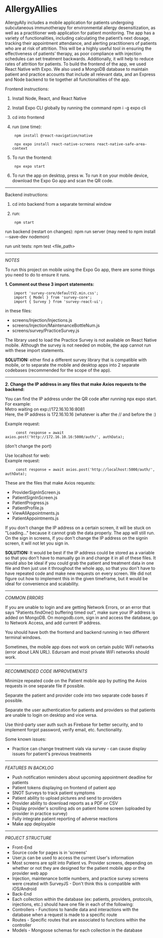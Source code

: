 # AllergyAllies


AllergyAlly includes a mobile application for patients undergoing subcutaneous immunotherapy for environmental allergy desensitization, as well as a practitioner web application for patient monitoring. The app has a variety of functionalities, including calculating the patient’s next dosage, tracking their appointment attendance, and alerting practitioners of patients who are at risk of attrition. This will be a highly useful tool in ensuring the effectiveness of patients’ therapy, as poor compliance with injection schedules can set treatment backwards. Additionally, it will help to reduce rates of attrition for patients. To build the frontend of the app, we used React Native with Expo. We also used a MongoDB database to maintain patient and practice accounts that include all relevant data, and an Express and Node backend to tie together all functionalities of the app.


Frontend instructions:
1. Install Node, React, and React Native
2. Install Expo CLI globally by running the command npm i -g expo cli
3. cd into frontend
4. run (one time): 

        npm install @react-navigation/native

        npx expo install react-native-screens react-native-safe-area-context

5. To run the frontend:

        npx expo start

6. To run the app on desktop, press w. To run it on your mobile device, download the Expo Go app and scan the QR code.

---

Backend instructions:

1. cd into backend from a separate terminal window

2. run:

        npm start

run backend (restart on changes): npm run server (may need to npm install --save-dev nodemon)

run unit tests: npm test <file_path> 

---

*NOTES*

To run this project on mobile using the Expo Go app, there are some things you need to do to ensure it runs.

**1. Comment out these 3 import statements:**

        import 'survey-core/defaultV2.min.css';
        import { Model } from 'survey-core';
        import { Survey } from 'survey-react-ui';

in these files:

- screens/Injection/Injections.js
- screens/Injection/MaintenanceBottleNum.js
- screens/survey/PracticeSurvey.js

The library used to load the Practice Survey is not available on React Native mobile. Although the survey is not needed on mobile, the app cannot run with these import statements.

**SOLUTION:** either find a different survey library that is compatible with mobile, or to separate the mobile and desktop apps into 2 separate codebases (recommended for the scope of the app).

---

**2. Change the IP address in any files that make Axios requests to the backend:**

You can find the IP address under the QR code after running npx expo start. 
For example: <br>
Metro waiting on exp://172.16.10.16:8081 <br>
Here, the IP address is 172.16.10.16 (whatever is after the // and before the :) <br>

Example request:

         const response = await axios.post('http://172.16.10.16:5000/auth/', authData);

 (don't change the port)        


Use localhost for web: <br>
Example request:

         const response = await axios.post('http://localhost:5000/auth/', authData);    

These are the files that make Axios requests:     
- ProviderSignInScreen.js
- PatientSignInScreen.js
- PatientProgress.js
- PatientProfile.js
- ViewAllAppointments.js
- PatientAppointments.js  

If you don't change the IP address on a certain screen, it will be stuck on "Loading..." because it cannot grab the data properly. The app will still run. On the sign in screens, if you don't change the IP address on the signin screen, it will not let you sign in.

**SOLUTION:** It would be best if the IP address could be stored as a variable so that you don't have to manually go in and change it in all of these files. It would also be ideal if you could grab the patient and treatment data in one file and then just use it throughout the whole app, so that you don't have to have repeated code and make new requests on every screen. We did not figure out how to implement this in the given timeframe, but it would be ideal for convenience and scalability.

---

*COMMON ERRORS* <br>

If you are unable to login and are getting Network Errors, or an error that says "Patients.findOne() buffering timed out", make sure your IP address is added on MongoDB. On mongodb.com, sign in and access the database, go to Network Access, and add current IP address.

You should have both the frontend and backend running in two different terminal windows.

Sometimes, the mobile app does not work on certain public WiFi networks (error about LAN URL). Eduroam and most private WiFi networks should work.

---

*RECOMMENDED CODE IMPROVEMENTS* <br>

Minimize repeated code on the Patient mobile app by putting the Axios requests in one separate file if possible.

Separate the patient and provider code into two separate code bases if possible.

Separate the user authentication for patients and providers so that patients are unable to login on desktop and vice versa.

Use third-party user auth such as Firebase for better security, and to implement forgot password, verify email, etc. functionality.

Some known issues:
- Practice can change treatment vials via survey - can cause display issues for patient's previous treatments

---

*FEATURES IN BACKLOG* <br>

- Push notification reminders about upcoming appointment deadline for patients
- Patient tokens displaying on frontend of patient app
- SNOT Surveys to track patient symptoms
- Patient ability to upload pictures and send to providers
- Provider ability to download reports as a PDF or CSV
- Display provider's scrolling ads on patient home screen (uploaded by provider in practice survey)
- Fully integrate patient reporting of adverse reactions
- Make app deployable

---

*PROJECT STRUCTURE* <br>

- Front-End
 - Source code for pages is in 'screens'
 - User.js can be used to access the current User's information
 - Most screens are split into Patient vs. Provider screens, depending on whether or not they are designed for the patient mobile app or the provider web app
 - Injection, maintenance bottle numbers, and practice survey screens were created with SurveyJS - Don't think this is compatible with iOS/Android
- Back-End
 - Each collection within the database (ex: patients, providers, protocols, injections, etc.) should have one file in each of the following:
  - Controllers - Functions to handle data and interactions with the database when a request is made to a specific route
  - Routes - Specific routes that are associated to functions within the controller
  - Models - Mongoose schemas for each collection in the database






